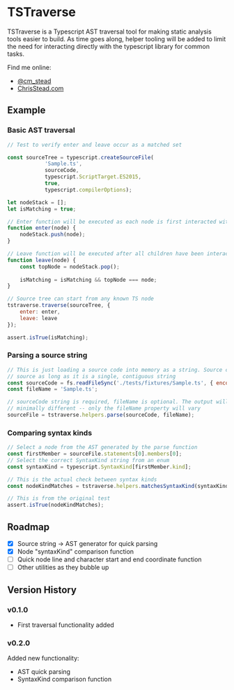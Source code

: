 # TSTraverse #

TSTraverse is a Typescript AST traversal tool for making static analysis tools easier to build. As time goes along, helper tooling will be added to limit the need for interacting directly with the typescript library for common tasks.

Find me online:
- [@cm_stead](https://twitter.com/cm_stead)
- [ChrisStead.com](http://www.chrisstead.com)

## Example ##

### Basic AST traversal ###

```javascript
// Test to verify enter and leave occur as a matched set

const sourceTree = typescript.createSourceFile(
            'Sample.ts',
            sourceCode,
            typescript.ScriptTarget.ES2015,
            true,
            typescript.compilerOptions);

let nodeStack = [];
let isMatching = true;

// Enter function will be executed as each node is first interacted with
function enter(node) {
    nodeStack.push(node);
}

// Leave function will be executed after all children have been interacted with
function leave(node) {
    const topNode = nodeStack.pop();
    
    isMatching = isMatching && topNode === node;
}

// Source tree can start from any known TS node 
tstraverse.traverse(sourceTree, {
    enter: enter,
    leave: leave
});

assert.isTrue(isMatching);
```

### Parsing a source string ###

```javascript
// This is just loading a source code into memory as a string. Source could come from any
// source as long as it is a single, contiguous string
const sourceCode = fs.readFileSync('./tests/fixtures/Sample.ts', { encoding: 'utf8' });
const fileName = 'Sample.ts';

// sourceCode string is required, fileName is optional. The output will only be
// minimally different -- only the fileName property will vary
sourceFile = tstraverse.helpers.parse(sourceCode, fileName);
```

### Comparing syntax kinds ###

```javascript
// Select a node from the AST generated by the parse function
const firstMember = sourceFile.statements[0].members[0];
// Select the correct SyntaxKind string from an enum
const syntaxKind = typescript.SyntaxKind[firstMember.kind];

// This is the actual check between syntax kinds
const nodeKindMatches = tstraverse.helpers.matchesSyntaxKind(syntaxKind)(firstMember);

// This is from the original test
assert.isTrue(nodeKindMatches);
```

## Roadmap ##

- [x] Source string -> AST generator for quick parsing
- [x] Node "syntaxKind" comparison function
- [ ] Quick node line and character start and end coordinate function
- [ ] Other utilities as they bubble up

## Version History ##

### v0.1.0 ###

- First traversal functionality added

### v0.2.0 ###

Added new functionality:

- AST quick parsing
- SyntaxKind comparison function